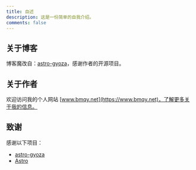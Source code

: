 ```yaml
---
title: 自述
description: 这是一份简单的自我介绍。
comments: false
---
```


## 关于博客

博客魔改自：[astro-gyoza](https://github.com/lxchapu/astro-gyoza)，感谢作者的开源项目。

## 关于作者

欢迎访问我的个人网站 [www.bmqy.net](https://www.bmqy.net)，了解更多关于我的信息。

## 致谢

感谢以下项目：

- [astro-gyoza](https://github.com/lxchapu/astro-gyoza)
- [Astro](https://astro.build/)
